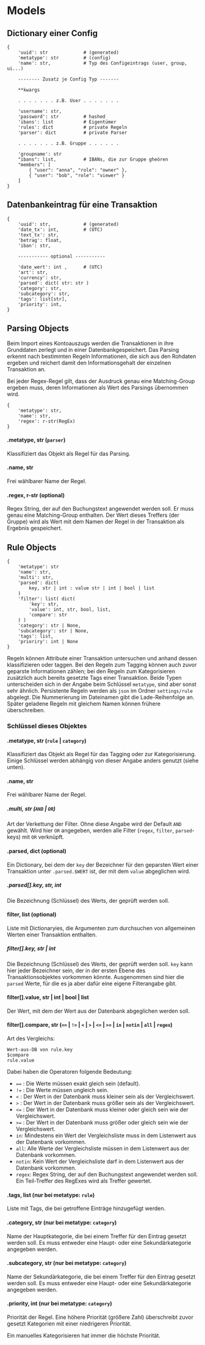 # Models

## Dictionary einer Config

```
{
    'uuid': str             # (generated)
    'metatype': str         # (config)
    'name': str,            # Typ des Configeintrags (user, group, ui...)

    -------- Zusatz je Config Typ -------

    **kwargs
    
    . . . . . . . z.B. User . . . . . . .

    'username': str,
    'password': str         # hashed
    'ibans': list           # Eigentümer
    'rules': dict           # private Regeln
    'parser': dict          # private Parser

    . . . . . . . z.B. Gruppe . . . . . .

    'groupname': str
    "ibans": list,          # IBANs, die zur Gruppe gheören
    "members": [
        { "user": "anna", "role": "owner" },
        { "user": "bob", "role": "viewer" }
    ]
}
```

## Datenbankeintrag für eine Transaktion

```
{
    'uuid': str,            # (generated)
    'date_tx': int,         # (UTC)
    'text_tx': str,
    'betrag': float,
    'iban': str,

    ----------- optional -----------

    'date_wert': int ,      # (UTC)
    'art': str,
    'currency': str,
    'parsed': dict( str: str )
    'category': str,
    'subcategory': str,
    'tags': list[str],
    'priority': int,
}
```

## Parsing Objects

Beim Import eines Kontoauszugs werden die Transaktionen in ihre Grunddaten zerlegt und in einer Datenbankgespeichert. Das Parsing erkennt nach bestimmten Regeln Informationen, die sich aus den Rohdaten ergeben und reichert damit den Informationsgehalt der einzelnen Transaktion an.

Bei jeder Regex-Regel gilt, dass der Ausdruck genau eine Matching-Group ergeben muss, deren Informationen als Wert des Parsings übernommen wird.

```
{
    'metatype': str,
    'name': str,
    'regex': r-str(RegEx)
}
```

#### .metatype, str (`parser`)

Klassifiziert das Objekt als Regel für das Parsing.

#### .name, str

Frei wählbarer Name der Regel.

#### .regex, r-str (optional)

Regex String, der auf den Buchungstext angewendet werden soll. Er muss genau eine Matching-Group enthalten. Der Wert dieses Treffers (der Gruppe) wird als Wert mit dem Namen der Regel in der Transaktion als Ergebnis gespeichert.

## Rule Objects

```
{
    'metatype': str
    'name': str,
    'multi': str,
    'parsed': dict(
        key, str | int : value str | int | bool | list
    )
    'filter': list( dict(
        'key': str,
        'value': int, str, bool, list,
        'compare': str
    ) )
    'category': str | None,
    'subcategory': str | None,
    'tags': list,
    'prioriry': int | None
}
```

Regeln können Attribute einer Transaktion untersuchen und anhand dessen klassifizieren oder taggen. Bei den Regeln zum Tagging können auch zuvor geparste Informationen zählen; bei den Regeln zum Kategorisieren zusätzlich auch bereits gesetzte Tags einer Transaktion. Beide Typen unterscheiden sich in der Angabe beim Schlüssel `metatype`, sind aber sonst sehr ähnlich. Persistente Regeln werden als `json` im Ordner `settings/rule` abgelegt. Die Nummerierung im Dateinamen gibt die Lade-Reihenfolge an. Später geladene Regeln mit gleichem Namen können frühere überschreiben.

### Schlüssel dieses Objektes

#### .metatype, str (`rule` | `category`)

Klassifiziert das Objekt als Regel für das Tagging oder zur Kategorisierung. Einige Schlüssel werden abhängig von dieser Angabe anders genutzt (siehe unten).

#### .name, str

Frei wählbarer Name der Regel.

##### .multi, str (`AND` | `OR`)

Art der Verkettung der Filter. Ohne diese Angabe wird der Default `AND` gewählt. Wird hier `OR` angegeben, werden alle Filter (`regex`, `filter`, `parsed`-keys) mit `OR` verknüpft.

#### .parsed, dict (optional)

Ein Dictionary, bei dem der `key` der Bezeichner für den geparsten Wert einer Transaktion unter `.parsed.$WERT` ist, der mit dem `value` abgeglichen wird.

##### .parsed[].key, str, int

Die Bezeichnung (Schlüssel) des Werts, der geprüft werden soll.

#### filter, list (optional)

Liste mit Dictionaryies, die Argumenten zum durchsuchen von allgemeinen Werten einer Transaktion enthalten.

##### filter[].key, str | int

Die Bezeichnung (Schlüssel) des Werts, der geprüft werden soll. `key` kann hier jeder Bezeichner sein, der in der ersten Ebene des Transaktionsobjektes vorkommen könnte. Ausgenommen sind hier die `parsed` Werte, für die es ja aber dafür eine eigene Filterangabe gibt.

#### filter[].value, str | int | bool | list

Der Wert, mit dem der Wert aus der Datenbank abgeglichen werden soll.

#### filter[].compare, str (`==` | `!=` | `<` | `>` | `<=` | `>=` | `in` | `notin` | `all` | `regex`)

Art des Vergleichs:

```
Wert-aus-DB von rule.key
$compare
rule.value
```

Dabei haben die Operatoren folgende Bedeutung:

- `==` : Die Werte müssen exakt gleich sein (default).
- `!=` : Die Werte müssen ungleich sein.
- `<` : Der Wert in der Datenbank muss kleiner sein als der Vergleichswert.
- `>` : Der Wert in der Datenbank muss größer sein als der Vergleichswert.
- `<=` : Der Wert in der Datenbank muss kleiner oder gleich sein wie der Vergleichswert.
- `>=` : Der Wert in der Datenbank muss größer oder gleich sein wie der Vergleichswert.
- `in`: Mindestens ein Wert der Vergleichsliste muss in dem Listenwert aus der Datenbank vorkommen.
- `all`: Alle Werte der Vergleichsliste müssen in dem Listenwert aus der Datenbank vorkommen.
- `notin`: Kein Wert der Vergleichsliste darf in dem Listenwert aus der Datenbank vorkommen.
- `regex`: Regex String, der auf den Buchungstext angewendet werden soll. Ein Teil-Treffer des RegExes wird als Treffer gewertet.

#### .tags, list (nur bei metatype: `rule`)

Liste mit Tags, die bei getroffene Einträge hinzugefügt werden.

#### .category, str (nur bei metatype: `category`)

Name der Hauptkategorie, die bei einem Treffer für den Eintrag gesetzt werden soll. Es muss entweder eine Haupt- oder eine Sekundärkategorie angegeben werden.

#### .subcategory, str (nur bei metatype: `category`)

Name der Sekundärkategorie, die bei einem Treffer für den Eintrag gesetzt werden soll. Es muss entweder eine Haupt- oder eine Sekundärkategorie angegeben werden.

#### .priority, int (nur bei metatype: `category`)

Priorität der Regel. Eine höhere Priorität (größere Zahl) überschreibt zuvor gesetzt Kategorien mit einer niedrigeren Priorität.

Ein manuelles Kategorisieren hat immer die höchste Priorität.
